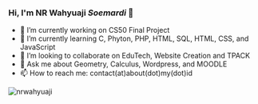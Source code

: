 ### Hi, I'm NR Wahyuaji <i>Soemardi</i> 👋
- 🔭 I’m currently working on CS50 Final Project
- 🌱 I’m currently learning C, Phyton, PHP, HTML, SQL, HTML, CSS, and JavaScript
- 👯 I’m looking to collaborate on EduTech, Website Creation and TPACK
- 💬 Ask me about Geometry, Calculus, Wordpress, and MOODLE
- 📫 How to reach me: contact(at)about(dot)my(dot)id

<img src="https://komarev.com/ghpvc/?username=nrwahyuaji&label=Profile%20views&color=0e75b6&style=flat" alt="nrwahyuaji" />
